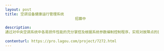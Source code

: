 ```yaml
---                
layout: post       
title: 空调设备健康运行管理系统
                                招募中
           
description: 
通过对中央空调系统中各易损件性能的充分掌控及根据系统参数编制控制程序，实现对故障点的提前预知故障，提前告警，达到对设备的良好运行管理。
     
contenturl: https://pro.lagou.com/project/7272.html      
---                 
```

